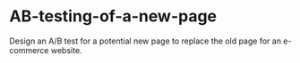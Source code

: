 # AB-testing-of-a-new-page

Design an A/B test for a potential new page to replace the old page for an e-commerce website.
